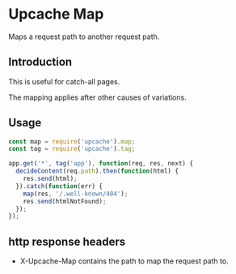 Upcache Map
===========

Maps a request path to another request path.

Introduction
------------

This is useful for catch-all pages.

The mapping applies after other causes of variations.

Usage
-----

```js
const map = require('upcache').map;
const tag = require('upcache').tag;

app.get('*', tag('app'), function(req, res, next) {
  decideContent(req.path).then(function(html) {
    res.send(html);
  }).catch(function(err) {
    map(res, '/.well-known/404');
    res.send(htmlNotFound);
  });
});
```

http response headers
---------------------

* X-Upcache-Map
  contains the path to map the request path to.
